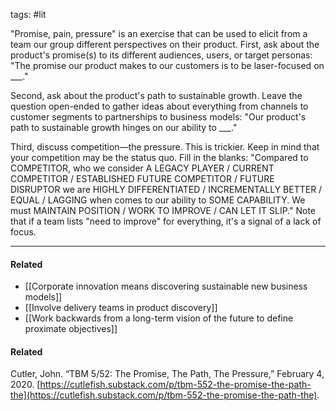 tags: #lit 

"Promise, pain, pressure" is an exercise that can be used to elicit from a team our group different perspectives on their product. 
First, ask about the product's promise(s) to its different audiences, users, or target personas: "The promise our product makes to our customers is to be laser-focused on ___." 

Second, ask about the product's path to sustainable growth. Leave the question open-ended to gather ideas about everything from channels to customer segments to partnerships to business models: "Our product's path to sustainable growth hinges on our ability to ___."

Third, discuss competition—the pressure. This is trickier. Keep in mind that your competition may be the status quo. Fill in the blanks: "Compared to COMPETITOR, who we consider A LEGACY PLAYER / CURRENT COMPETITOR / ESTABLISHED FUTURE COMPETITOR / FUTURE DISRUPTOR we are HIGHLY DIFFERENTIATED / INCREMENTALLY BETTER / EQUAL / LAGGING when comes to our ability to SOME CAPABILITY. We must MAINTAIN POSITION / WORK TO IMPROVE / CAN LET IT SLIP."  Note that if a team lists "need to improve" for everything, it's a signal of a lack of focus. 


---
#### Related
- [[Corporate innovation means discovering sustainable new business models]]
- [[Involve delivery teams in product discovery]]
- [[Work backwards from a long-term vision of the future to define proximate objectives]]

#### Related
Cutler, John. “TBM 5/52: The Promise, The Path, The Pressure,” February 4, 2020. [https://cutlefish.substack.com/p/tbm-552-the-promise-the-path-the](https://cutlefish.substack.com/p/tbm-552-the-promise-the-path-the).